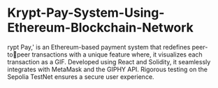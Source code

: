 # Krypt-Pay-System-Using-Ethereum-Blockchain-Network
rypt Pay,' is an Ethereum-based payment system that redefines peer-topeer transactions with a unique feature where, it visualizes each transaction 
as a GIF. Developed using React and Solidity, it seamlessly integrates with 
MetaMask and the GIPHY API. Rigorous testing on the Sepolia TestNet 
ensures a secure user experience. 
